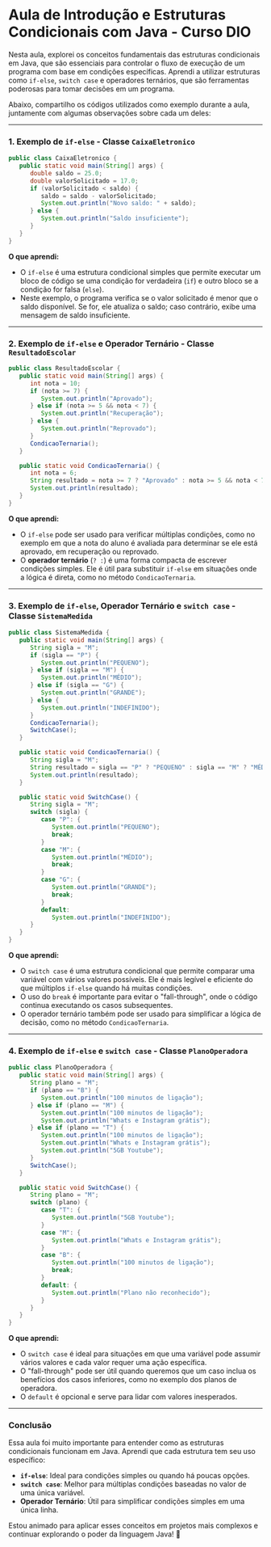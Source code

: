 # Aula de Introdução e Estruturas Condicionais com Java - Curso DIO

Nesta aula, explorei os conceitos fundamentais das estruturas condicionais em Java, que são essenciais para controlar o
fluxo de execução de um programa com base em condições específicas. Aprendi a utilizar estruturas como `if-else`,
`switch case` e operadores ternários, que são ferramentas poderosas para tomar decisões em um programa.

Abaixo, compartilho os códigos utilizados como exemplo durante a aula, juntamente com algumas observações sobre cada um
deles:

---

### 1. **Exemplo de `if-else` - Classe `CaixaEletronico`**

```java
public class CaixaEletronico {
   public static void main(String[] args) {
      double saldo = 25.0;
      double valorSolicitado = 17.0;
      if (valorSolicitado < saldo) {
         saldo = saldo - valorSolicitado;
         System.out.println("Novo saldo: " + saldo);
      } else {
         System.out.println("Saldo insuficiente");
      }
   }
}
```

**O que aprendi:**

- O `if-else` é uma estrutura condicional simples que permite executar um bloco de código se uma condição for
  verdadeira (`if`) e outro bloco se a condição for falsa (`else`).
- Neste exemplo, o programa verifica se o valor solicitado é menor que o saldo disponível. Se for, ele atualiza o saldo;
  caso contrário, exibe uma mensagem de saldo insuficiente.

---

### 2. **Exemplo de `if-else` e Operador Ternário - Classe `ResultadoEscolar`**

```java
public class ResultadoEscolar {
   public static void main(String[] args) {
      int nota = 10;
      if (nota >= 7) {
         System.out.println("Aprovado");
      } else if (nota >= 5 && nota < 7) {
         System.out.println("Recuperação");
      } else {
         System.out.println("Reprovado");
      }
      CondicaoTernaria();
   }

   public static void CondicaoTernaria() {
      int nota = 6;
      String resultado = nota >= 7 ? "Aprovado" : nota >= 5 && nota < 7 ? "Recuperação" : "Reprovado";
      System.out.println(resultado);
   }
}
```

**O que aprendi:**

- O `if-else` pode ser usado para verificar múltiplas condições, como no exemplo em que a nota do aluno é avaliada para
  determinar se ele está aprovado, em recuperação ou reprovado.
- O **operador ternário** (`? :`) é uma forma compacta de escrever condições simples. Ele é útil para substituir
  `if-else` em situações onde a lógica é direta, como no método `CondicaoTernaria`.

---

### 3. **Exemplo de `if-else`, Operador Ternário e `switch case` - Classe `SistemaMedida`**

```java
public class SistemaMedida {
   public static void main(String[] args) {
      String sigla = "M";
      if (sigla == "P") {
         System.out.println("PEQUENO");
      } else if (sigla == "M") {
         System.out.println("MÉDIO");
      } else if (sigla == "G") {
         System.out.println("GRANDE");
      } else {
         System.out.println("INDEFINIDO");
      }
      CondicaoTernaria();
      SwitchCase();
   }

   public static void CondicaoTernaria() {
      String sigla = "M";
      String resultado = sigla == "P" ? "PEQUENO" : sigla == "M" ? "MÉDIO" : sigla == "G" ? "GRANDE" : "INDEFINIDO";
      System.out.println(resultado);
   }

   public static void SwitchCase() {
      String sigla = "M";
      switch (sigla) {
         case "P": {
            System.out.println("PEQUENO");
            break;
         }
         case "M": {
            System.out.println("MÉDIO");
            break;
         }
         case "G": {
            System.out.println("GRANDE");
            break;
         }
         default:
            System.out.println("INDEFINIDO");
      }
   }
}
```

**O que aprendi:**

- O `switch case` é uma estrutura condicional que permite comparar uma variável com vários valores possíveis. Ele é mais
  legível e eficiente do que múltiplos `if-else` quando há muitas condições.
- O uso do `break` é importante para evitar o "fall-through", onde o código continua executando os casos subsequentes.
- O operador ternário também pode ser usado para simplificar a lógica de decisão, como no método `CondicaoTernaria`.

---

### 4. **Exemplo de `if-else` e `switch case` - Classe `PlanoOperadora`**

```java
public class PlanoOperadora {
   public static void main(String[] args) {
      String plano = "M";
      if (plano == "B") {
         System.out.println("100 minutos de ligação");
      } else if (plano == "M") {
         System.out.println("100 minutos de ligação");
         System.out.println("Whats e Instagram grátis");
      } else if (plano == "T") {
         System.out.println("100 minutos de ligação");
         System.out.println("Whats e Instagram grátis");
         System.out.println("5GB Youtube");
      }
      SwitchCase();
   }

   public static void SwitchCase() {
      String plano = "M";
      switch (plano) {
         case "T": {
            System.out.println("5GB Youtube");
         }
         case "M": {
            System.out.println("Whats e Instagram grátis");
         }
         case "B": {
            System.out.println("100 minutos de ligação");
            break;
         }
         default: {
            System.out.println("Plano não reconhecido");
         }
      }
   }
}
```

**O que aprendi:**

- O `switch case` é ideal para situações em que uma variável pode assumir vários valores e cada valor requer uma ação
  específica.
- O "fall-through" pode ser útil quando queremos que um caso inclua os benefícios dos casos inferiores, como no exemplo
  dos planos de operadora.
- O `default` é opcional e serve para lidar com valores inesperados.

---

### Conclusão

Essa aula foi muito importante para entender como as estruturas condicionais funcionam em Java. Aprendi que cada
estrutura tem seu uso específico:

- **`if-else`**: Ideal para condições simples ou quando há poucas opções.
- **`switch case`**: Melhor para múltiplas condições baseadas no valor de uma única variável.
- **Operador Ternário**: Útil para simplificar condições simples em uma única linha.

Estou animado para aplicar esses conceitos em projetos mais complexos e continuar explorando o poder da linguagem Java!
🚀
